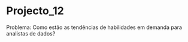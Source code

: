 # Projecto_12
 
Problema: Como estão as tendências de habilidades em demanda para analistas de dados?
